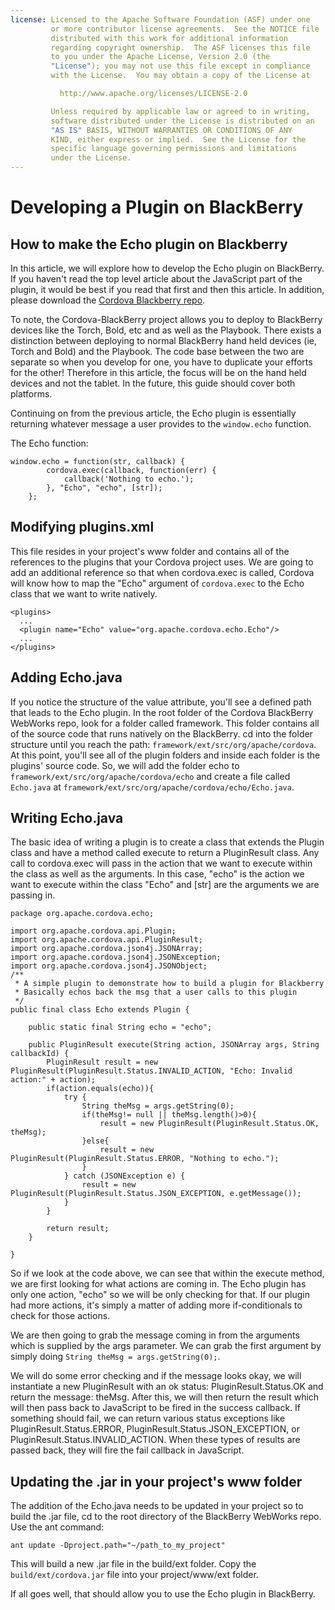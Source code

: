 ```yaml
---
license: Licensed to the Apache Software Foundation (ASF) under one
         or more contributor license agreements.  See the NOTICE file
         distributed with this work for additional information
         regarding copyright ownership.  The ASF licenses this file
         to you under the Apache License, Version 2.0 (the
         "License"); you may not use this file except in compliance
         with the License.  You may obtain a copy of the License at

           http://www.apache.org/licenses/LICENSE-2.0

         Unless required by applicable law or agreed to in writing,
         software distributed under the License is distributed on an
         "AS IS" BASIS, WITHOUT WARRANTIES OR CONDITIONS OF ANY
         KIND, either express or implied.  See the License for the
         specific language governing permissions and limitations
         under the License.
---
```


Developing a Plugin on BlackBerry
=================================

## How to make the Echo plugin on Blackberry

In this article, we will explore how to develop the Echo plugin on BlackBerry. If you haven't read the
top level article about the JavaScript part of the plugin, it would be best if you read that first
and then this article. In addition, please download the [Cordova Blackberry repo](https://git-wip-us.apache.org/repos/asf?p=incubator-cordova-blackberry-webworks.git;a=summary).

To note, the Cordova-BlackBerry project allows you to deploy to BlackBerry devices like the
Torch, Bold, etc and as well as the Playbook. There exists a distinction between deploying to
normal BlackBerry hand held devices (ie, Torch and Bold) and the Playbook. The code base between
the two are separate so when you develop for one, you have to duplicate your efforts for the other!
Therefore in this article, the focus will be on the hand held devices and not the tablet. In the future,
this guide should cover both platforms.

Continuing on from the previous article, the Echo plugin is essentially returning whatever message a user 
provides to the `window.echo` function. 

The Echo function:

    window.echo = function(str, callback) {
            cordova.exec(callback, function(err) {
                callback('Nothing to echo.');
            }, "Echo", "echo", [str]);
        };

## Modifying plugins.xml

This file resides in your project's www folder and contains all of the references to the plugins that 
your Cordova project uses. We are going to add an additional reference so that when cordova.exec is called,
Cordova will know how to map the "Echo" argument of `cordova.exec` to the Echo class that we want to write natively.

    <plugins>
      ...
      <plugin name="Echo" value="org.apache.cordova.echo.Echo"/>
      ...
    </plugins>

## Adding Echo.java

If you notice the structure of the value attribute, you'll see a defined path that leads to the Echo
plugin. In the root folder of the Cordova BlackBerry WebWorks repo, look for a folder called framework.
This folder contains all of the source code that runs natively on the BlackBerry. cd into the folder 
structure until you reach the path: `framework/ext/src/org/apache/cordova`. At this point, you'll see
all of the plugin folders and inside each folder is the plugins' source code. So, we will add
the folder echo to `framework/ext/src/org/apache/cordova/echo` and create a file called `Echo.java`
at `framework/ext/src/org/apache/cordova/echo/Echo.java`.

## Writing Echo.java

The basic idea of writing a plugin is to create a class that extends the Plugin class and have
a method called execute to return a PluginResult class. Any call to cordova.exec will pass in 
the action that we want to execute within the class as well as the arguments. In this case,
"echo" is the action we want to execute within the class "Echo" and [str] are the arguments we are passing in.

    package org.apache.cordova.echo;

    import org.apache.cordova.api.Plugin;
    import org.apache.cordova.api.PluginResult;
    import org.apache.cordova.json4j.JSONArray;
    import org.apache.cordova.json4j.JSONException;
    import org.apache.cordova.json4j.JSONObject;
    /**
     * A simple plugin to demonstrate how to build a plugin for Blackberry
     * Basically echos back the msg that a user calls to this plugin 
     */
    public final class Echo extends Plugin {

        public static final String echo = "echo";

        public PluginResult execute(String action, JSONArray args, String callbackId) {
            PluginResult result = new PluginResult(PluginResult.Status.INVALID_ACTION, "Echo: Invalid action:" + action);
            if(action.equals(echo)){
                try {
                    String theMsg = args.getString(0);
                    if(theMsg!= null || theMsg.length()>0){   
                        result = new PluginResult(PluginResult.Status.OK, theMsg);
                    }else{
                        result = new PluginResult(PluginResult.Status.ERROR, "Nothing to echo.");
                    }
                } catch (JSONException e) {
                    result = new PluginResult(PluginResult.Status.JSON_EXCEPTION, e.getMessage());
                }
            }

            return result;
        }

    }

So if we look at the code above, we can see that within the execute method, we are first looking for
what actions are coming in. The Echo plugin has only one action, "echo" so we will be only checking for 
that. If our plugin had more actions, it's simply a matter of adding more if-conditionals to check
for those actions.

We are then going to grab the message coming in from the arguments which is supplied by the args parameter.
We can grab the first argument by simply doing `String theMsg = args.getString(0);`.

We will do some error checking and if the message looks okay, we will instantiate a new PluginResult with
an ok status: PluginResult.Status.OK and return the message: theMsg. After this, we will then return the 
result which will then pass back to JavaScript to be fired in the success callback. If something should fail, 
we can return various status exceptions like PluginResult.Status.ERROR, PluginResult.Status.JSON_EXCEPTION,
or PluginResult.Status.INVALID_ACTION. When these types of results are passed back, they will fire the fail 
callback in JavaScript. 

## Updating the .jar in your project's www folder

The addition of the Echo.java needs to be updated in your project so to build the .jar file, cd
to the root directory of the BlackBerry WebWorks repo. Use the ant command:

    ant update -Dproject.path="~/path_to_my_project"

This will build a new .jar file in the build/ext folder. Copy the `build/ext/cordova.jar` file into your
project/www/ext folder. 

If all goes well, that should allow you to use the Echo plugin in BlackBerry.

